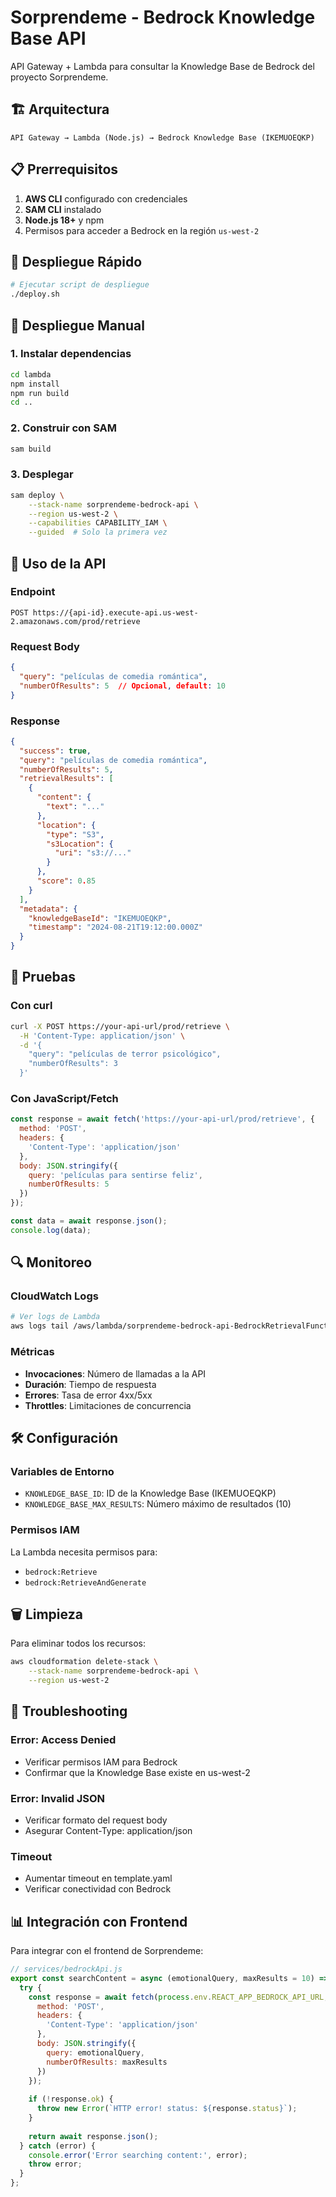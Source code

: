 # Sorprendeme - Bedrock Knowledge Base API

API Gateway + Lambda para consultar la Knowledge Base de Bedrock del proyecto Sorprendeme.

## 🏗️ Arquitectura

```
API Gateway → Lambda (Node.js) → Bedrock Knowledge Base (IKEMUOEQKP)
```

## 📋 Prerrequisitos

1. **AWS CLI** configurado con credenciales
2. **SAM CLI** instalado
3. **Node.js 18+** y npm
4. Permisos para acceder a Bedrock en la región `us-west-2`

## 🚀 Despliegue Rápido

```bash
# Ejecutar script de despliegue
./deploy.sh
```

## 🔧 Despliegue Manual

### 1. Instalar dependencias
```bash
cd lambda
npm install
npm run build
cd ..
```

### 2. Construir con SAM
```bash
sam build
```

### 3. Desplegar
```bash
sam deploy \
    --stack-name sorprendeme-bedrock-api \
    --region us-west-2 \
    --capabilities CAPABILITY_IAM \
    --guided  # Solo la primera vez
```

## 📡 Uso de la API

### Endpoint
```
POST https://{api-id}.execute-api.us-west-2.amazonaws.com/prod/retrieve
```

### Request Body
```json
{
  "query": "películas de comedia romántica",
  "numberOfResults": 5  // Opcional, default: 10
}
```

### Response
```json
{
  "success": true,
  "query": "películas de comedia romántica",
  "numberOfResults": 5,
  "retrievalResults": [
    {
      "content": {
        "text": "..."
      },
      "location": {
        "type": "S3",
        "s3Location": {
          "uri": "s3://..."
        }
      },
      "score": 0.85
    }
  ],
  "metadata": {
    "knowledgeBaseId": "IKEMUOEQKP",
    "timestamp": "2024-08-21T19:12:00.000Z"
  }
}
```

## 🧪 Pruebas

### Con curl
```bash
curl -X POST https://your-api-url/prod/retrieve \
  -H 'Content-Type: application/json' \
  -d '{
    "query": "películas de terror psicológico",
    "numberOfResults": 3
  }'
```

### Con JavaScript/Fetch
```javascript
const response = await fetch('https://your-api-url/prod/retrieve', {
  method: 'POST',
  headers: {
    'Content-Type': 'application/json'
  },
  body: JSON.stringify({
    query: 'películas para sentirse feliz',
    numberOfResults: 5
  })
});

const data = await response.json();
console.log(data);
```

## 🔍 Monitoreo

### CloudWatch Logs
```bash
# Ver logs de Lambda
aws logs tail /aws/lambda/sorprendeme-bedrock-api-BedrockRetrievalFunction --follow
```

### Métricas
- **Invocaciones**: Número de llamadas a la API
- **Duración**: Tiempo de respuesta
- **Errores**: Tasa de error 4xx/5xx
- **Throttles**: Limitaciones de concurrencia

## 🛠️ Configuración

### Variables de Entorno
- `KNOWLEDGE_BASE_ID`: ID de la Knowledge Base (IKEMUOEQKP)
- `KNOWLEDGE_BASE_MAX_RESULTS`: Número máximo de resultados (10)

### Permisos IAM
La Lambda necesita permisos para:
- `bedrock:Retrieve`
- `bedrock:RetrieveAndGenerate`

## 🗑️ Limpieza

Para eliminar todos los recursos:
```bash
aws cloudformation delete-stack \
    --stack-name sorprendeme-bedrock-api \
    --region us-west-2
```

## 🐛 Troubleshooting

### Error: Access Denied
- Verificar permisos IAM para Bedrock
- Confirmar que la Knowledge Base existe en us-west-2

### Error: Invalid JSON
- Verificar formato del request body
- Asegurar Content-Type: application/json

### Timeout
- Aumentar timeout en template.yaml
- Verificar conectividad con Bedrock

## 📊 Integración con Frontend

Para integrar con el frontend de Sorprendeme:

```javascript
// services/bedrockApi.js
export const searchContent = async (emotionalQuery, maxResults = 10) => {
  try {
    const response = await fetch(process.env.REACT_APP_BEDROCK_API_URL, {
      method: 'POST',
      headers: {
        'Content-Type': 'application/json'
      },
      body: JSON.stringify({
        query: emotionalQuery,
        numberOfResults: maxResults
      })
    });
    
    if (!response.ok) {
      throw new Error(`HTTP error! status: ${response.status}`);
    }
    
    return await response.json();
  } catch (error) {
    console.error('Error searching content:', error);
    throw error;
  }
};
```
